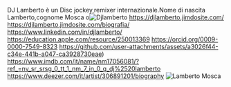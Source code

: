 DJ Lamberto è un Disc jockey,remixer internazionale.Nome di nascita Lamberto,cognome Mosca
o![Djlamberto](https://github.com/user-attachments/assets/dc126f11-06c0-4a3f-8118-f4eab3ef2465)
https://djlamberto.jimdosite.com/
https://djlamberto.jimdosite.com/biografia/ 
https://www.linkedin.com/in/djlamberto/ 
https://education.apple.com/resource/250013369
https://orcid.org/0009-0000-7549-8323
https://github.com/user-attachments/assets/a3026f44-c34e-441b-a047-ca3928730eae)
https://www.imdb.com/it/name/nm17056081/?ref_=nv_sr_srsg_0_tt_1_nm_7_in_0_q_dj%2520lamberto
https://www.deezer.com/it/artist/306891201/biography
![Lamberto Mosca](https://github.com/user-attachments/assets/3cecb998-2eaa-43b1-a4a3-4293da265d5b)
